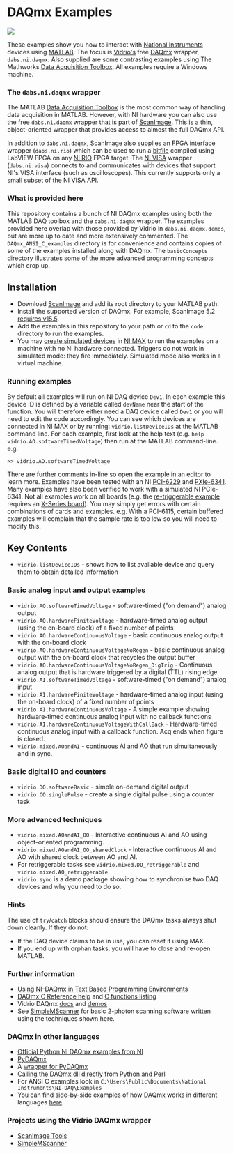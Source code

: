 # DAQmx Examples
<img src="https://github.com/tenss/MatlabDAQmx/blob/master/code/%2Bvidrio/%2Bsync/phase_example.jpg" />

These examples show you how to interact with [National Instruments](http://www.ni.com) devices using [MATLAB](http://www.mathworks.com/).
The focus is  [Vidrio's](http://scanimage.vidriotechnologies.com/display/SIH/ScanImage+Home) free [DAQmx](https://www.ni.com/dataacquisition/nidaqmx.htm) wrapper, `dabs.ni.daqmx`.
Also supplied are some contrasting examples using The Mathworks [Data Acquisition Toolbox](https://www.mathworks.com/help/daq/). 
All examples require a Windows machine. 


### The `dabs.ni.daqmx` wrapper
The MATLAB [Data Acquisition Toolbox](https://www.mathworks.com/products/daq.html) is the most common way of handling data acquisition in MATLAB. 
However, with NI hardware you can also use the free `dabs.ni.daqmx` wrapper that is part of [ScanImage](http://www.vidriotechnologies.com/).
This is a thin, object-oriented wrapper that provides access to almost the full DAQmx API.

In addition to `dabs.ni.daqmx`, ScanImage also supplies an [FPGA](http://www.ni.com/fpga/) interface wrapper (`dabs.ni.rio`) which can be used to run a [bitfile](http://www.ni.com/white-paper/9640/en/) compiled using LabVIEW FPGA on any [NI RIO](http://www.ni.com/academic/students/learn-rio/what-is/) FPGA target. 
The [NI VISA](https://www.ni.com/visa/) wrapper (`dabs.ni.visa`) connects to and communicates with devices that support NI's VISA interface (such as oscilloscopes). 
This currently supports only a small subset of the NI VISA API.


### What is provided here
This repository contains a bunch of NI DAQmx examples using both the MATLAB DAQ toolbox and the `dabs.ni.daqmx` wrapper. 
The examples provided here overlap with those provided by Vidrio in `dabs.ni.daqmx.demos`, but are more up to date and more extensively commented. 
The `DAQmx_ANSI_C_examples` directory is for convenience and contains copies of some of the examples installed along with DAQmx.
The `basicConcepts` directory illustrates some of the more advanced programming concepts which crop up. 


## Installation

* Download [ScanImage](http://scanimage.vidriotechnologies.com/display/SIH/ScanImage+Home) and add its root directory to your MATLAB path.
* Install the supported version of DAQmx. For example, ScanImage 5.2 [requires v15.5](http://scanimage.vidriotechnologies.com/display/SI2016/Software+Version+Compatibility).
* Add the examples in this repository to your path or `cd` to the `code` directory to run the examples.
* You may [create simulated devices](http://www.ni.com/tutorial/3698/en/) in [NI MAX](http://digital.ni.com/public.nsf/allkb/71544521BDE34FFB86256FCF005F4FB6) to run the examples on a machine with no NI hardware connected. 
Triggers do not work in simulated mode: they fire immediately.
Simulated mode also works in a virtual machine. 


### Running examples
By default all examples will run on NI DAQ device `Dev1`.
In each example this device ID is defined by a variable called `devName` near the start of the function. 
You will therefore either need a DAQ device called `Dev1` or you will need to edit the code accordingly. 
You can see which devices are connected in NI MAX or by running: `vidrio.listDeviceIDs` at the MATLAB command line. 
For each example, first look at the help text (e.g. `help vidrio.AO.softwareTimedVoltage`) then run at the MATLAB command-line. e.g. 

```
>> vidrio.AO.softwareTimedVoltage
```

There are further comments in-line so open the example in an editor to learn more.
Examples have been tested with an NI [PCI-6229](http://www.ni.com/en-us/support/model.pci-6229.html) and [PXIe-6341](http://www.ni.com/documentation/en/pxi-multifunction-io-module/latest/pxie-6341/overview/). 
Many examples have also been verified to work with a simulated NI PCIe-6341. 
Not all examples work on all boards (e.g. the [re-triggerable example](https://github.com/tenss/MatlabDAQmx/blob/master/code/%2Bvidrio/%2Bmixed/DO_retriggerable.m) requires an [X-Series board](http://www.ni.com/xseries/)). 
You may simply get errors with certain combinations of cards and examples. 
e.g. With a PCI-6115, certain buffered examples will complain that the sample rate is too low so you will need to modify this. 


## Key Contents

* `vidrio.listDeviceIDs` - shows how to list available device and query them to obtain detailed information


### Basic analog input and output examples
* `vidrio.AO.softwareTimedVoltage` - software-timed ("on demand") analog output
* `vidrio.AO.hardwareFiniteVoltage` - hardware-timed analog output (using the on-board clock) of a fixed number of points
* `vidrio.AO.hardwareContinuousVoltage` - basic continuous analog output with the on-board clock
* `vidrio.AO.hardwareContinuousVoltageNoRegen` - basic continuous analog output with the on-board clock that recycles the output buffer
* `vidrio.AO.hardwareContinuousVoltageNoRegen_DigTrig` - Continuous analog output that is hardware triggered by a digital (TTL) rising edge
* `vidrio.AI.softwareTimedVoltage` - software-timed ("on demand") analog input
* `vidrio.AI.hardwareFiniteVoltage` - hardware-timed analog input (using the on-board clock) of a fixed number of points
* `vidrio.AI.hardwareContinuousVoltage` -  A simple example showing hardware-timed continuous analog input with no callback functions
* `vidrio.AI.hardwareContinuousVoltageWithCallBack` -  Hardware-timed continuous analog input with a callback function. Acq ends when figure is closed.
* `vidrio.mixed.AOandAI` - continuous AI and AO that run simultaneously and in sync. 

### Basic digital IO and counters
* `vidrio.DO.softwareBasic` - simple on-demand digital output
* `vidrio.CO.singlePulse` - create a single digital pulse using a counter task

### More advanced techniques
* `vidrio.mixed.AOandAI_OO` - Interactive continuous AI and AO using object-oriented programming.
* `vidrio.mixed.AOandAI_OO_sharedClock` - Interactive continuous AI and AO with shared clock between AO and AI.
* For retriggerable tasks see `vidrio.mixed.DO_retriggerable` and `vidrio.mixed.AO_retriggerable`
* `vidrio.sync` is a demo package showing how to synchronise two DAQ devices and why you need to do so. 

### Hints
The use of `try`/`catch` blocks should ensure the DAQmx tasks always shut down cleanly. 
If they do not:
* If the DAQ device claims to be in use, you can reset it using MAX. 
* If you end up with orphan tasks, you will have to close and re-open MATLAB. 

### Further information 
* [Using NI-DAQmx in Text Based Programming Environments](http://www.ni.com/tutorial/5409/en/)
* [DAQmx C Reference help](http://zone.ni.com/reference/en-XX/help/370471AE-01/) and [C functions listing](http://zone.ni.com/reference/en-XX/help/370471AE-01/TOC3.htm)
* Vidrio DAQmx [docs](http://scanimage.vidriotechnologies.com/display/API/Hardware+Support+Package+%28dabs%29+-+ni+-+daqmx) and [demos](http://scanimage.vidriotechnologies.com/display/API/Hardware+Support+Package+%28dabs%29+-+ni+-+daqmx+-+demos)
* See [SimpleMScanner](https://github.com/tenss/SimpleMScanner) for basic 2-photon scanning software written using the techniques shown here. 

### DAQmx in other languages
* [Official Python NI DAQmx examples from NI](https://github.com/ni/nidaqmx-python/tree/master/nidaqmx_examples)
* [PyDAQmx](https://pythonhosted.org/PyDAQmx/index.html)
* A [wrapper for PyDAQmx](https://github.com/petebachant/daqmx)
* [Calling the DAQmx dll directly from Python and Perl](http://www.ni.com/white-paper/8911/en/)
* For ANSI C examples look in `C:\Users\Public\Documents\National Instruments\NI-DAQ\Examples`
* You can find side-by-side examples of how DAQmx works in different languages [here](http://www.ni.com/product-documentation/2835/en/).

### Projects using the Vidrio DAQmx wrapper
* [ScanImage Tools](https://github.com/BaselLaserMouse/ScanImageTools)
* [SimpleMScanner](https://github.com/tenss/SimpleMScanner)
